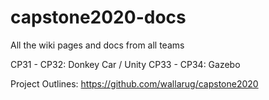 # capstone2020-docs
All the wiki pages and docs from all teams


CP31 - CP32:  Donkey Car / Unity
CP33 - CP34:  Gazebo

Project Outlines: https://github.com/wallarug/capstone2020
